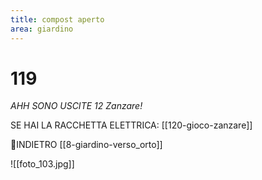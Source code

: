 ```yaml
---
title: compost aperto
area: giardino
---
```

# 119
_AHH SONO USCITE 12 Zanzare!_

SE HAI LA RACCHETTA ELETTRICA: [[120-gioco-zanzare]] 

👣INDIETRO [[8-giardino-verso_orto]]

![[foto_103.jpg]]